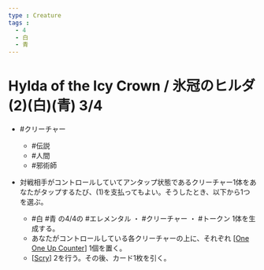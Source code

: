```yaml
---
type : Creature
tags : 
  - 4
  - 白
  - 青
---
```

# Hylda of the Icy Crown / 氷冠のヒルダ (2)(白)(青) 3/4

* #クリーチャー
  * #伝説
  * #人間
  * #邪術師 

* 対戦相手がコントロールしていてアンタップ状態であるクリーチャー1体をあなたがタップするたび、(1)を支払ってもよい。そうしたとき、以下から1つを選ぶ。
  * #白 #青 の4/4の #エレメンタル ・ #クリーチャー ・ #トークン 1体を生成する。
  * あなたがコントロールしている各クリーチャーの上に、それぞれ [[One One Up Counter]] 1個を置く。
  * [[Scry]] 2を行う。その後、カード1枚を引く。


[//begin]: # "Autogenerated link references for markdown compatibility"
[One One Up Counter]: <../../Counters/One One Up Counter.md> "+1/+1 Counter / +1/+1カウンター"
[Scry]: ../../KeywordAbilities/Scry.md "Scry(N) / 占術(N)"
[//end]: # "Autogenerated link references"
